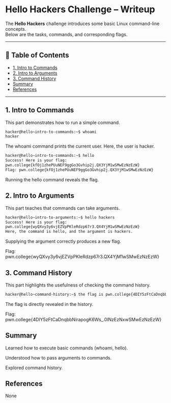 # Hello Hackers Challenge – Writeup

The **Hello Hackers** challenge introduces some basic Linux command-line concepts.  
Below are the tasks, commands, and corresponding flags.

---

## 📑 Table of Contents
- [1. Intro to Commands](#1-intro-to-commands)
- [2. Intro to Arguments](#2-intro-to-arguments)
- [3. Command History](#3-command-history)
- [Summary](#summary)
- [References](#references)

---

## 1. Intro to Commands

This part demonstrates how to run a simple command.

```bash
hacker@hello~intro-to-commands:~$ whoami
hacker
```
The whoami command prints the current user. Here, the user is hacker.

```bash
hacker@hello~intro-to-commands:~$ hello
Success! Here is your flag:
pwn.college{kfOj1zhePUuNEF9ggGo3Gvhip2j.QX3YjM1wSMwEzNzEzW}
Flag: pwn.college{kfOj1zhePUuNEF9ggGo3Gvhip2j.QX3YjM1wSMwEzNzEzW}
```
Running the hello command reveals the flag.

## 2. Intro to Arguments
This part teaches that commands can take arguments.

```bash
hacker@hello~intro-to-arguments:~$ hello hackers
Success! Here is your flag:
pwn.college{wyQXvy3y6vjEZVpPKleRdzp67r3.QX4YjM1wSMwEzNzEzW}
Here, the command is hello, and the argument is hackers.
```
Supplying the argument correctly produces a new flag.

Flag: pwn.college{wyQXvy3y6vjEZVpPKleRdzp67r3.QX4YjM1wSMwEzNzEzW}

## 3. Command History
This part highlights the usefulness of checking the command history.

```bash
hacker@hello~command-history:~$ the flag is pwn.college{4DIY5zFtCaDnqbbNirapogK6Ws_.0lNzEzNxwSMwEzNzEzW}
```
The flag is directly revealed in the history.

Flag: pwn.college{4DIY5zFtCaDnqbbNirapogK6Ws_.0lNzEzNxwSMwEzNzEzW}

## Summary
Learned how to execute basic commands (whoami, hello).

Understood how to pass arguments to commands.

Explored command history.

## References
None
